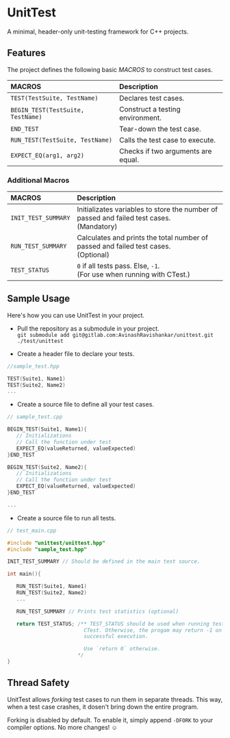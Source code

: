 # UnitTest

A minimal, header-only unit-testing framework for C++ projects.

## Features

The project defines the following basic *MACROS* to construct test cases.

| MACROS | Description |
| :---- | :---- |
| `TEST(TestSuite, TestName)` | Declares test cases. |
| `BEGIN_TEST(TestSuite, TestName)` | Construct a testing environment. |
| `END_TEST` | Tear-down the test case. |
| `RUN_TEST(TestSuite, TestName)` | Calls the test case to execute. |
| `EXPECT_EQ(arg1, arg2)` | Checks if two arguments are equal. |

### Additional Macros

| MACROS | Description |
| :---- | :---- |
|`INIT_TEST_SUMMARY` | Initializates variables to store the number of passed and failed test cases. <br> (Mandatory) |
| `RUN_TEST_SUMMARY` | Calculates and prints the total number of passed and failed test cases. <br> (Optional)|
| `TEST_STATUS` | `0` if all tests pass. Else, `-1`. <br> (For use when running with CTest.) |

## Sample Usage

Here's how you can use UnitTest in your project.

- Pull the repository as a submodule in your project. <br>
`git submodule add git@gitlab.com:AvinashRavishankar/unittest.git
./test/unittest`

- Create a header file to declare your tests.
```cpp
//sample_test.hpp

TEST(Suite1, Name1)
TEST(Suite2, Name2)
...
```

- Create a source file to define all your test cases.
```cpp
// sample_test.cpp

BEGIN_TEST(Suite1, Name1){
   // Initializations
   // Call the function under test
   EXPECT_EQ(valueReturned, valueExpected)
}END_TEST

BEGIN_TEST(Suite2, Name2){
   // Initializations
   // Call the function under test
   EXPECT_EQ(valueReturned, valueExpected)
}END_TEST

...
```
- Create a source file to run all tests.
```cpp
// test_main.cpp

#include "unittest/unittest.hpp"
#include "sample_test.hpp"

INIT_TEST_SUMMARY // Should be defined in the main test source.

int main(){

   RUN_TEST(Suite1, Name1)
   RUN_TEST(Suite2, Name2)
   ...

   RUN_TEST_SUMMARY // Prints test statistics (optional)

   return TEST_STATUS; /** TEST_STATUS should be used when running tests with
                         CTest. Otherwise, the progam may return -1 on
                         successful execution.

                         Use `return 0` otherwise.
                       */
}
```
## Thread Safety

UnitTest allows *forking* test cases to run them in separate threads. This
way, when a test case crashes, it dosen't bring down the entire program.

Forking is disabled by default. To enable it, simply append `-DFORK` to your
compiler options. No  more changes! :relaxed:



